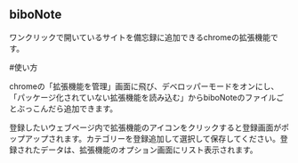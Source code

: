 ## biboNote
ワンクリックで開いているサイトを備忘録に追加できるchromeの拡張機能です。

#使い方

chromeの「拡張機能を管理」画面に飛び、デベロッパーモードをオンにし、「パッケージ化されていない拡張機能を読み込む」からbiboNoteのファイルごとぶっこんだら追加できます。

登録したいウェブページ内で拡張機能のアイコンをクリックすると登録画面がポップアップされます。カテゴリーを登録追加して選択して保存してください。登録されたデータは、拡張機能のオプション画面にリスト表示されます。
